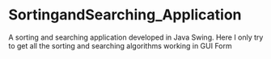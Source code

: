 # SortingandSearching_Application
A sorting and searching application developed in Java Swing. Here I only try to get all the sorting and searching algorithms working in GUI Form
